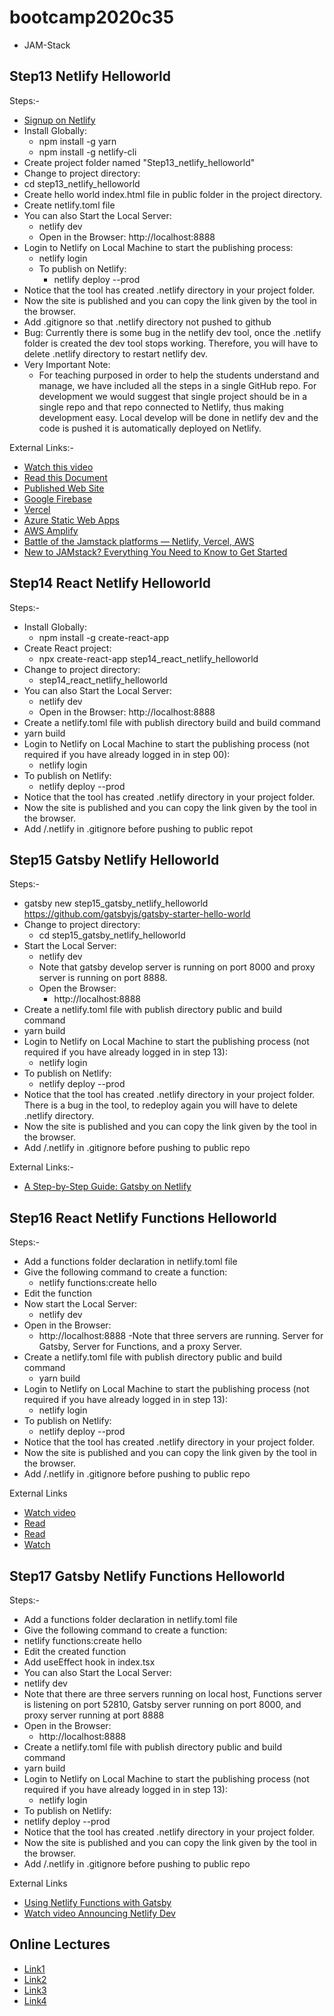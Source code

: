 # bootcamp2020c35
- JAM-Stack

## Step13 Netlify Helloworld
Steps:-
- [Signup on Netlify](https://app.netlify.com/signup)
- Install Globally:
  - npm install -g yarn
  - npm install -g netlify-cli 
- Create project folder named "Step13_netlify_helloworld"
- Change to project directory:
- cd step13_netlify_helloworld
- Create hello world index.html file in public folder in the project directory.
- Create netlify.toml file
- You can also Start the Local Server:
  - netlify dev
  - Open in the Browser: http://localhost:8888
- Login to Netlify on Local Machine to start the publishing process:
  - netlify login
  - To publish on Netlify:
    - netlify deploy --prod
- Notice that the tool has created .netlify directory in your project folder.
- Now the site is published and you can copy the link given by the tool in the browser.
- Add .gitignore so that .netlify directory not pushed to github
- Bug: Currently there is some bug in the netlify dev tool, once the .netlify folder is created the dev tool stops working. Therefore, you will have to delete .netlify directory to restart netlify dev.
- Very Important Note:
  - For teaching purposed in order to help the students understand and manage, we have included all the steps in a single GitHub repo. For development we would suggest that single project should be in a single repo and that repo connected to Netlify, thus making development easy. Local develop will be done in netlify dev and the code is pushed it is automatically deployed on Netlify.

External Links:-
- [Watch this video](https://www.youtube.com/watch?v=RL_gtVZ_79Q&feature=youtu.be&t=812)
- [Read this Document](https://cli.netlify.com/netlify-dev/)
- [Published Web Site](https://step13-netlify-helloworld.netlify.app/)
- [Google Firebase](https://firebase.google.com/)
- [Vercel](https://vercel.com/)
- [Azure Static Web Apps](https://azure.microsoft.com/en-us/services/app-service/static/)
- [AWS Amplify](https://aws.amazon.com/amplify/)
- [Battle of the Jamstack platforms — Netlify, Vercel, AWS](https://www.lambrospetrou.com/articles/battle-of-jamstack-platforms-netlify-vercel-aws/)
- [New to JAMstack? Everything You Need to Know to Get Started](https://snipcart.com/blog/jamstack)

## Step14 React Netlify Helloworld
Steps:-
- Install Globally:
  - npm install -g create-react-app
- Create React project:
  - npx create-react-app step14_react_netlify_helloworld
- Change to project directory:
  - step14_react_netlify_helloworld
- You can also Start the Local Server:
  - netlify dev
  - Open in the Browser: http://localhost:8888
- Create a netlify.toml file with publish directory build and build command
- yarn build
- Login to Netlify on Local Machine to start the publishing process (not required if you have already logged in in step 00):
  - netlify login
- To publish on Netlify:
  - netlify deploy --prod
- Notice that the tool has created .netlify directory in your project folder.
- Now the site is published and you can copy the link given by the tool in the browser.
- Add /.netlify in .gitignore before pushing to public repot

## Step15 Gatsby Netlify Helloworld
Steps:-
- gatsby new step15_gatsby_netlify_helloworld https://github.com/gatsbyjs/gatsby-starter-hello-world
- Change to project directory:
  - cd step15_gatsby_netlify_helloworld
- Start the Local Server:
  - netlify dev
  - Note that gatsby develop server is running on port 8000 and proxy server is running on port 8888.
  - Open the Browser:
    - http://localhost:8888
- Create a netlify.toml file with publish directory public and build command
- yarn build
- Login to Netlify on Local Machine to start the publishing process (not required if you have already logged in in step 13):
  - netlify login
- To publish on Netlify:
  - netlify deploy --prod
- Notice that the tool has created .netlify directory in your project folder. There is a bug in the tool, to redeploy again you will have to delete .netlify directory.
- Now the site is published and you can copy the link given by the tool in the browser.
- Add /.netlify in .gitignore before pushing to public repo

External Links:-
- [A Step-by-Step Guide: Gatsby on Netlify](https://www.netlify.com/blog/2016/02/24/a-step-by-step-guide-gatsby-on-netlify/)

## Step16 React Netlify Functions Helloworld
Steps:-
- Add a functions folder declaration in netlify.toml file
- Give the following command to create a function:
  - netlify functions:create hello
- Edit the function
- Now start the Local Server:
  - netlify dev
- Open in the Browser:
  - http://localhost:8888
  -Note that three servers are running. Server for Gatsby, Server for Functions, and a proxy Server. 
- Create a netlify.toml file with publish directory public and build command
  - yarn build
- Login to Netlify on Local Machine to start the publishing process (not required if you have already logged in in step 13):
  - netlify login
- To publish on Netlify:
  - netlify deploy --prod
- Notice that the tool has created .netlify directory in your project folder.
- Now the site is published and you can copy the link given by the tool in the browser.
- Add /.netlify in .gitignore before pushing to public repo

External Links
- [Watch video](https://www.youtube.com/watch?v=RL_gtVZ_79Q&feature=youtu.be&t=1376)
- [Read](https://docs.netlify.com/functions/build-with-javascript/)
- [Read](https://github.com/netlify/cli/blob/master/docs/netlify-dev.md#netlify-functions)
- [Watch](https://www.youtube.com/watch?v=bVmUHvVK8Hs)

## Step17 Gatsby Netlify Functions Helloworld
Steps:-
- Add a functions folder declaration in netlify.toml file
- Give the following command to create a function:
- netlify functions:create hello
- Edit the created function
- Add useEffect hook in index.tsx
- You can also Start the Local Server:
- netlify dev
- Note that there are three servers running on local host, Functions server is listening on port 52810, Gatsby server running on port 8000, and proxy server running at port 8888
- Open in the Browser:
  - http://localhost:8888
- Create a netlify.toml file with publish directory public and build command
- yarn build
- Login to Netlify on Local Machine to start the publishing process (not required if you have already logged in in step 13):
  - netlify login
- To publish on Netlify:
- netlify deploy --prod
- Notice that the tool has created .netlify directory in your project folder.
- Now the site is published and you can copy the link given by the tool in the browser.
- Add /.netlify in .gitignore before pushing to public repo

External Links
- [Using Netlify Functions with Gatsby](https://joshwcomeau.com/gatsby/using-netlify-functions-with-gatsby/)
- [Watch video Announcing Netlify Dev](https://www.youtube.com/watch?v=RL_gtVZ_79Q&feature=youtu.be&t=1376)

## Online Lectures
- [Link1](https://www.youtube.com/watch?v=8PxEZjYUKpc&ab_channel=PanacloudServerlessSaaSTraining)
- [Link2](https://www.facebook.com/zeeshanhanif/videos/10224657363006365/)
- [Link3](https://www.youtube.com/watch?v=uMDyvor_k9k&ab_channel=PanacloudServerlessSaaSTraininginUrdu)
- [Link4](https://www.facebook.com/zeeshanhanif/videos/10224666332310592/)
